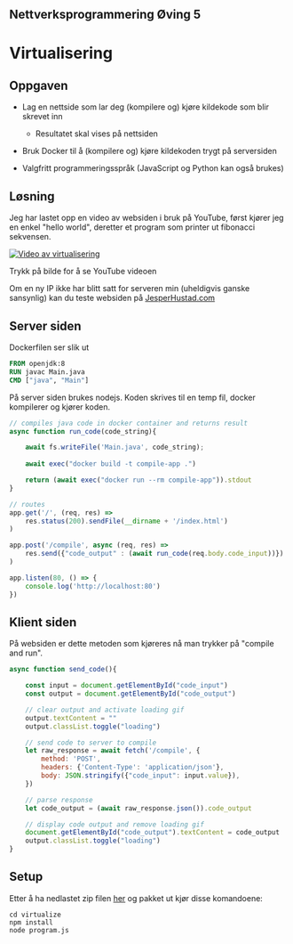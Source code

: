 ## Nettverksprogrammering Øving 5
# Virtualisering
 


## Oppgaven
- Lag en nettside som lar deg
(kompilere og) kjøre kildekode
som blir skrevet inn

    - Resultatet skal vises på
nettsiden

- Bruk Docker til å (kompilere og)
kjøre kildekoden trygt på
serversiden

- Valgfritt programmeringsspråk
(JavaScript og Python kan også
brukes)

## Løsning

Jeg har lastet opp en video av websiden i bruk på YouTube, først kjører jeg en enkel "hello world", deretter et program som printer ut fibonacci sekvensen.

<!-- DIRECT YOUTUBE THUMBNAIL FALLBACK
[![Video av virtualisering](https://img.youtube.com/vi/fmvWEYnWIlY/0.jpg)](https://youtu.be/fmvWEYnWIlY) -->

[![Video av virtualisering](https://i.imgur.com/v77Xa44.png)](https://youtu.be/fmvWEYnWIlY)


Trykk på bilde for å se YouTube videoen

 Om en ny IP ikke har blitt satt for serveren min (uheldigvis ganske sansynlig) kan du teste websiden på [JesperHustad.com](http://www.jesperhustad.com:3000/)

## Server siden

Dockerfilen ser slik ut

```dockerfile
FROM openjdk:8
RUN javac Main.java
CMD ["java", "Main"]
```

På server siden brukes nodejs. Koden skrives til en temp fil, docker kompilerer og kjører koden. 

```javascript
// compiles java code in docker container and returns result
async function run_code(code_string){

    await fs.writeFile('Main.java', code_string);
    
    await exec("docker build -t compile-app .")

    return (await exec("docker run --rm compile-app")).stdout
} 

// routes
app.get('/', (req, res) => 
    res.status(200).sendFile(__dirname + '/index.html') 
)

app.post('/compile', async (req, res) => 
    res.send({"code_output" : (await run_code(req.body.code_input))}) 
)

app.listen(80, () => {
    console.log('http://localhost:80')
})
```

## Klient siden
På websiden er dette metoden som kjøreres nå man trykker på "compile and run".

```javascript
async function send_code(){

    const input = document.getElementById("code_input")
    const output = document.getElementById("code_output")

    // clear output and activate loading gif
    output.textContent = ""
    output.classList.toggle("loading")

    // send code to server to compile
    let raw_response = await fetch('/compile', {
        method: 'POST', 
        headers: {'Content-Type': 'application/json'},
        body: JSON.stringify({"code_input": input.value}),
    })

    // parse response
    let code_output = (await raw_response.json()).code_output

    // display code output and remove loading gif
    document.getElementById("code_output").textContent = code_output
    output.classList.toggle("loading")
}
```

## Setup

Etter å ha nedlastet zip filen [her](https://minhaskamal.github.io/DownGit/#/home?url=https://github.com/Jesper-Hustad/assignments/tree/master/nt_2104/virtualize) og pakket ut kjør disse komandoene:
```
cd virtualize
npm install
node program.js
```

